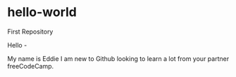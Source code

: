 # hello-world
First Repository


Hello -

My name is Eddie I am new to Github looking to learn a lot from your partner freeCodeCamp.
